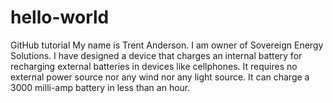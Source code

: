 # hello-world
GitHub tutorial 
My name is Trent Anderson. I am owner  of Sovereign Energy Solutions. I have designed a device that charges an internal battery for recharging external batteries in devices like cellphones. It requires no external power source nor any wind nor any light source. It can charge a 3000 milli-amp battery in less than an hour.
